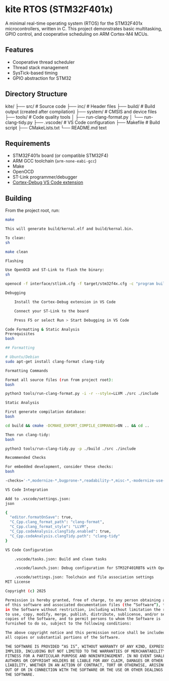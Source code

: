 # kite RTOS (STM32F401x)

A minimal real-time operating system (RTOS) for the STM32F401x microcontrollers, written in C. This project demonstrates basic multitasking, GPIO control, and cooperative scheduling on ARM Cortex-M4 MCUs.

## Features

- Cooperative thread scheduler
- Thread stack management
- SysTick-based timing
- GPIO abstraction for STM32

## Directory Structure

kite/
├── src/ # Source code
├── inc/ # Header files
├── build/ # Build output (created after compilation)
├── system/ # CMSIS and device files
├── tools/ # Code quality tools
│ ├── run-clang-format.py
│ └── run-clang-tidy.py
├── .vscode/ # VS Code configuration
├── Makefile # Build script
├── CMakeLists.txt
└── README.md
text


## Requirements

- STM32F401x board (or compatible STM32F4)
- ARM GCC toolchain (`arm-none-eabi-gcc`)
- Make
- OpenOCD
- ST-Link programmer/debugger
- [Cortex-Debug VS Code extension](https://marketplace.visualstudio.com/items?itemName=marus25.cortex-debug)

## Building

From the project root, run:
```sh
make

This will generate build/kernal.elf and build/kernal.bin.

To clean:
sh

make clean

Flashing

Use OpenOCD and ST-Link to flash the binary:
sh

openocd -f interface/stlink.cfg -f target/stm32f4x.cfg -c "program build/kernal.elf verify reset exit"

Debugging

    Install the Cortex-Debug extension in VS Code

    Connect your ST-Link to the board

    Press F5 or select Run > Start Debugging in VS Code

Code Formatting & Static Analysis
Prerequisites
bash

## Formatting

# Ubuntu/Debian
sudo apt-get install clang-format clang-tidy

Formatting Commands

Format all source files (run from project root):
bash

python3 tools/run-clang-format.py -i -r --style=LLVM ./src ./include

Static Analysis

First generate compilation database:
bash

cd build && cmake -DCMAKE_EXPORT_COMPILE_COMMANDS=ON .. && cd ..

Then run clang-tidy:
bash

python3 tools/run-clang-tidy.py -p ./build ./src ./include

Recommended Checks

For embedded development, consider these checks:
bash

-checks='-*,modernize-*,bugprone-*,readability-*,misc-*,-modernize-use-trailing-return-type'

VS Code Integration

Add to .vscode/settings.json:
json

{
  "editor.formatOnSave": true,
  "C_Cpp.clang_format_path": "clang-format",
  "C_Cpp.clang_format_style": "LLVM",
  "C_Cpp.codeAnalysis.clangTidy.enabled": true,
  "C_Cpp.codeAnalysis.clangTidy.path": "clang-tidy"
}

VS Code Configuration

    .vscode/tasks.json: Build and clean tasks

    .vscode/launch.json: Debug configuration for STM32F401RBT6 with OpenOCD

    .vscode/settings.json: Toolchain and file association settings
MIT License

Copyright (c) 2025

Permission is hereby granted, free of charge, to any person obtaining a copy
of this software and associated documentation files (the “Software”), to deal
in the Software without restriction, including without limitation the rights
to use, copy, modify, merge, publish, distribute, sublicense, and/or sell
copies of the Software, and to permit persons to whom the Software is
furnished to do so, subject to the following conditions:

The above copyright notice and this permission notice shall be included in
all copies or substantial portions of the Software.

THE SOFTWARE IS PROVIDED “AS IS”, WITHOUT WARRANTY OF ANY KIND, EXPRESS OR
IMPLIED, INCLUDING BUT NOT LIMITED TO THE WARRANTIES OF MERCHANTABILITY,
FITNESS FOR A PARTICULAR PURPOSE AND NONINFRINGEMENT. IN NO EVENT SHALL THE
AUTHORS OR COPYRIGHT HOLDERS BE LIABLE FOR ANY CLAIM, DAMAGES OR OTHER
LIABILITY, WHETHER IN AN ACTION OF CONTRACT, TORT OR OTHERWISE, ARISING FROM,
OUT OF OR IN CONNECTION WITH THE SOFTWARE OR THE USE OR OTHER DEALINGS IN
THE SOFTWARE.
